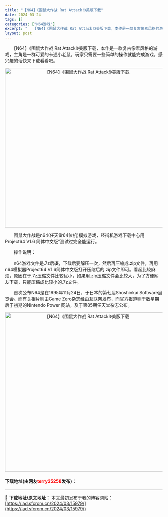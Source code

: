 ```yaml
---
title: "【N64】《围鼠大作战 Rat Attack!》美版下载"
date: 2024-03-24
tags: []
categories: ["N64游戏"]
excerpt: "　　【N64】《围鼠大作战 Rat Attack!》美版下载，本作是一款复古像素风格的游戏，主角是一群可爱的卡通小老鼠。玩家只需要一些简单的操作就能完成游戏，感兴趣的话快来下载看看吧。 　　围鼠大作战是n64(任天堂64位机)模拟游戏，经街机游戏下载中心用Project64 V1.6 简体中文版&amp;r&hellip;"
layout: post
---
```


 <p>　　【N64】《围鼠大作战 Rat Attack!》美版下载，本作是一款复古像素风格的游戏，主角是一群可爱的卡通小老鼠。玩家只需要一些简单的操作就能完成游戏，感兴趣的话快来下载看看吧。</p> <p align="center"><img align="" border="0" src="https://lad.sfcrom.cn/wp-content/uploads/2024/03/20240324_660041a63a597.png" width="509" alt="【N64】《围鼠大作战 Rat Attack!》美版下载" /></p> <p>　　围鼠大作战是n64(任天堂64位机)模拟游戏，经街机游戏下载中心用Project64 V1.6 简体中文版&rdquo;测试过完全能运行。</p> <p>　　操作说明：</p> <p>　　n64游戏文件是.7z后辍，下载后要解压一次，然后再压缩成.zip文件，再用n64模拟器Project64 V1.6简体中文版打开压缩后的.zip文件即可。看起比较麻烦，原因在于.7z压缩文件比较优小，如果用.zip压缩文件会比较大，为了方便网友下载，只能压缩成比较小的.7z文件。</p> <p>　　首次公布N64是在1995年11月24日，于日本的第七届Shoshinkai Software展览会。而有关相片则由Game Zero杂志经由互联网发布，而官方报道则于数星期后于初期的Nintendo Power 网站，及于第85期任天堂杂志公布。</p> <p align="center"><img align="" border="0" src="https://lad.sfcrom.cn/wp-content/uploads/2024/03/20240324_660041a716bd9.png" width="508" alt="【N64】《围鼠大作战 Rat Attack!》美版下载" /></p> <p><h4>下载地址(由网友<font color="red">terry25258</font>发布)：</h4></p> 

---
📖 **下载地址/原文地址：** 本文最初发布于我的博客网站：[https://lad.sfcrom.cn/2024/03/15979/](https://lad.sfcrom.cn/2024/03/15979/)

